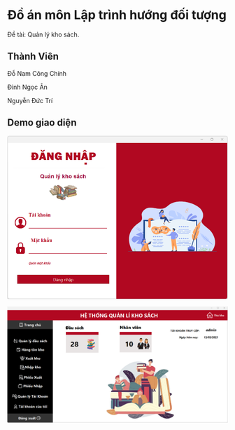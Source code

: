 # Đồ án môn Lập trình hướng đối tượng

Đề tài: Quản lý kho sách.

## Thành Viên

Đỗ Nam Công Chính

Đinh Ngọc Ân

Nguyễn Đức Trí

## Demo giao diện

![Giao diện đăng nhập](./img/login.png)
 
![Giao diện trang chủ](./img/homepage.png)
